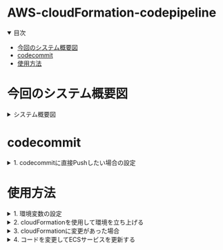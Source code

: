 # AWS-cloudFormation-codepipeline

<details open="open">
<summary>目次</summary>


- [今回のシステム概要図](#今回のシステム概要図)
- [codecommit](#codecommit)
- [使用方法](#使用方法)

</details>

# 今回のシステム概要図
<details>
<summary> システム概要図</summary>

下記は既存の前提（cloudformationで立ち上げない）
- vpc
- サブネット
- igw
- ngw
- route53ホストゾーン
- ACM証明書

下記サービスを/cloudformation/cloudformation-template.ymlで立ち上げる
- ALB
- ALBのリスナー（設定時に既存のACM使用）
- Route53でAレコード追加してALBにルーティング
- ターゲットグループ（taskで立ち上がるコンテナへルーティング）
- ECSクラスター
- ECSサービス
- ECS task (ECRのイメージを使用)
- IAMロール（ECSのtask定義で使用）
- ALB/ECSのセキュリティーグループ

![](./assets/images/aws-architecher.png)

</details>

# codecommit

<details>
<summary> 1. codecommitに直接Pushしたい場合の設定</summary>

- 下記の設定だけでもダメかも。２回目はPushできなかった。
- 下記コマンドでAWSの設定をする

```zh
git config credential.helper '!aws codecommit credential-helper $@'
git config credential.UseHttpPath true
```

- 下記コマンドでAWSのcodecommitのURL git remoteに追加する

```zh
   git remote add codecommit https://git-codecommit.ap-northeast-1.amazonaws.com/v1/repos/[codecommit_repository_name]
```

</details>

# 使用方法

<details>
<summary> 1. 環境変数の設定</summary>

下記環境変数が必要先に設定する
- AWS_ACCESS_KEY_ID
- AWS_SECRET_ACCESS_KEY
- AWS_SESSION_TOKEN
- AWS_DEFAULT_REGION
- VPC_ID (既存のVPC)
- SUBNET_ID1　（既存のパブリックサブネット１）
- SUBNET_ID2　（既存のパブリックサブネット２）
- SUBNET_PRIVATE_ID1　（既存のプライベートサブネット１）
- SUBNET_PRIVATE_ID2 （既存のプライベートサブネット２）
- EXISTING_ECS_TASK_ROLE_ARN　（cloudformationで作成するECStask用のIAMロールARN。make build-image-pushで使用）
- HOSTED_ZONE_ID (Aレコード追加したいホストゾーン)
- DOMAIN_NAME　(使用したいFQDN。サブドメインだけでなく、FQDNで指定)
- ACM_CERTIFICATE_ARN (使用したい証明書のARN)
- ECR_IMAGE　（ECRのイメージURI）
- ECR_ENDPOINT　（ECRの共通エンドポイント。リポジトリー名は含まない）
- ECR_REPOSITORY_NAME　（ECRのリポジトリー名）
- ECS_CLUSTER_NAME　（ECSのクラスター名）
- ECS_SERVICE_NAME　（ECSのサービス名）
- TASK_DEFINITION_FAMILY　（ECSのタスク定義名）
- CONTAINER_NAME　（ECSのタスクで立ち上げるコンテナ名）

```zh
export 変数名=変数値
```

</details>

<details>
<summary> 2. cloudFormationを使用して環境を立ち上げる</summary>

- 下記コマンドでcloudFormationを起動して環境を立ち上げる

```zh
make iac-deploy
```
</details>

<details>
<summary> 3. cloudFormationに変更があった場合</summary>

- 下記コマンドでcloudFormationを既存の環境にUPDATEをかける

```zh
make iac-update
```
</details>

<details>
<summary> 4. コードを変更してECSサービスを更新する</summary>

- ルートディレクトリのDockerfileを用いて、フロントエンドをバックエンドに巻き込んだDockerイメージを作成
- 下記コマンドにてイメージをECRにPush＆タスク定義をしてサービスの更新

```zh
make build-image-push
```

- task定義のCPUとメモリが小さいと、タスクは１００％完了してもターゲットグループのヘルスチェックで失敗してIPの付け替えができない事象が発生。
- 上記はデプロイされたりされなかったりで不安定だった。少し余裕持っても良いかも

</details>

